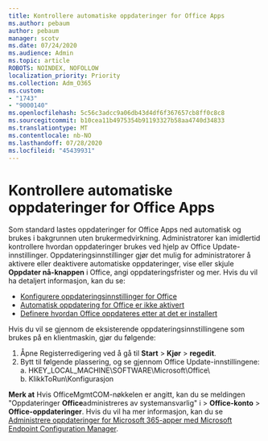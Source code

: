 ```yaml
---
title: Kontrollere automatiske oppdateringer for Office Apps
ms.author: pebaum
author: pebaum
manager: scotv
ms.date: 07/24/2020
ms.audience: Admin
ms.topic: article
ROBOTS: NOINDEX, NOFOLLOW
localization_priority: Priority
ms.collection: Adm_O365
ms.custom:
- "1743"
- "9000140"
ms.openlocfilehash: 5c56c3adcc9a06db43d4df6f367657cb8ff0c8c8
ms.sourcegitcommit: b10cea11b4975354b91193327b58aa4740d34833
ms.translationtype: MT
ms.contentlocale: nb-NO
ms.lasthandoff: 07/28/2020
ms.locfileid: "45439931"
---
```

# <a name="control-automatic-updates-for-office-apps"></a>Kontrollere automatiske oppdateringer for Office Apps

Som standard lastes oppdateringer for Office Apps ned automatisk og brukes i bakgrunnen uten brukermedvirkning. Administratorer kan imidlertid kontrollere hvordan oppdateringer brukes ved hjelp av Office Update-innstillinger. Oppdateringsinnstillinger gjør det mulig for administratorer å aktivere eller deaktivere automatiske oppdateringer, vise eller skjule **Oppdater nå-knappen** i Office, angi oppdateringsfrister og mer. Hvis du vil ha detaljert informasjon, kan du se:

- [Konfigurere oppdateringsinnstillinger for Office](https://docs.microsoft.com/deployoffice/configure-update-settings-for-office-365-proplus)  
- [Automatisk oppdatering for Office er ikke aktivert](https://support.microsoft.com/help/2753538/automatic-updating-for-office-2013-and-office-2016-click-to-run-is-not)  
- [Definere hvordan Office oppdateres etter at det er installert](https://docs.microsoft.com/deployoffice/configuration-options-for-the-office-2016-deployment-tool#updates-element)

Hvis du vil se gjennom de eksisterende oppdateringsinnstillingene som brukes på en klientmaskin, gjør du følgende:

1. Åpne Registerredigering ved å gå til **Start**  >  **Kjør**  >  **regedit**.
2. Bytt til følgende plassering, og se gjennom Office Update-innstillingene:  
    a. HKEY_LOCAL_MACHINE\SOFTWARE\Microsoft\Office\  
    b. KlikkToRun\Konfigurasjon

**Merk at**  Hvis OfficeMgmtCOM-nøkkelen er angitt, kan du se meldingen "Oppdateringer **Office**administreres av systemansvarlig" i  >  **Office-konto**  >  **Office-oppdateringer**. Hvis du vil ha mer informasjon, kan du se [Administrere oppdateringer for Microsoft 365-apper med Microsoft Endpoint Configuration Manager](https://docs.microsoft.com/deployoffice/manage-updates-to-office-365-proplus-with-system-center-configuration-manager#method-1-use-office-deployment-tool-to-enable-office-365-clients-to-receive-updates-from-configuration-manager).  
